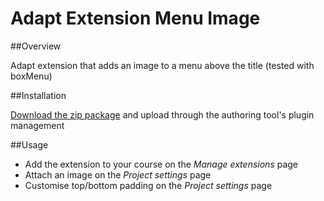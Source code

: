Adapt Extension Menu Image
================

##Overview

Adapt extension that adds an image to a menu above the title (tested with boxMenu)

##Installation

[Download the zip package](https://github.com/marcnewport/adapt-extension-menuImage/archive/master.zip) and upload through the authoring tool's plugin management

##Usage

* Add the extension to your course on the *Manage extensions* page
* Attach an image on the *Project settings* page
* Customise top/bottom padding on the *Project settings* page
